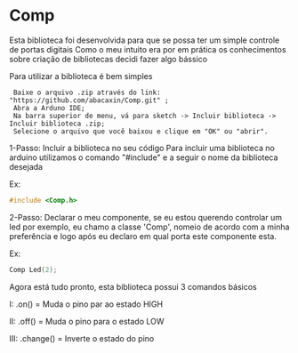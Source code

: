 # Comp

Esta biblioteca foi desenvolvida para que se possa ter um simple controle de portas digitais
Como o meu intuito era por em prática os conhecimentos sobre criação de bibliotecas decidi 
fazer algo bássico

Para utilizar a biblioteca é bem simples

     Baixe o arquivo .zip através do link: "https://github.com/abacaxin/Comp.git" ;
     Abra a Arduno IDE;
     Na barra superior de menu, vá para sketch -> Incluir biblioteca -> Incluir biblioteca .zip;
     Selecione o arquivo que você baixou e clique em "OK" ou "abrir".


1-Passo:
Incluir a biblioteca no seu código 
Para incluir uma biblioteca no arduino utilizamos o comando "#include" e a seguir o nome da 
biblioteca desejada

Ex:
```cpp
#include <Comp.h>
```

2-Passo:
Declarar o meu componente, se eu estou querendo controlar um led por exemplo, eu chamo a classe 
'Comp', nomeio de acordo com a minha preferência e logo após eu declaro em qual porta este 
componente esta.

Ex:
```cpp
Comp Led(2);
``` 

Agora está tudo pronto, esta biblioteca possui 3 comandos básicos

I: .on() = Muda o pino par ao estado HIGH

II: .off()  = Muda o pino para o estado LOW

III: .change()  = Inverte o estado do pino 